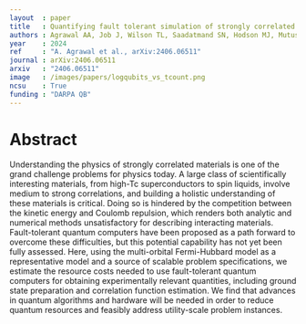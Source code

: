 ```yaml
---
layout  : paper
title   : Quantifying fault tolerant simulation of strongly correlated systems using the Fermi-Hubbard model
authors : Agrawal AA, Job J, Wilson TL, Saadatmand SN, Hodson MJ, Mutus JY, Caesura A, Johnson PD, Elenewski JE, Morrell KJ, Kemper AF
year    : 2024
ref     : "A. Agrawal et al., arXiv:2406.06511"
journal : arXiv:2406.06511
arxiv   : "2406.06511"
image   : /images/papers/logqubits_vs_tcount.png
ncsu    : True
funding : "DARPA QB"
---
```


# Abstract
Understanding the physics of strongly correlated materials is one of the grand challenge problems for physics today.   A large class of scientifically interesting materials, from high-Tc superconductors to spin liquids, involve medium to strong correlations, and building a holistic understanding of these materials is critical. Doing so is hindered by the competition between the kinetic energy and Coulomb repulsion, which renders both analytic and numerical methods unsatisfactory for describing interacting materials. Fault-tolerant quantum computers have been proposed as a path forward to overcome these difficulties, but this potential capability has not yet been fully assessed. Here, using the multi-orbital Fermi-Hubbard model as a representative model and a source of scalable problem specifications, we estimate the resource costs needed to use fault-tolerant quantum computers for obtaining experimentally relevant quantities, including ground state preparation and correlation function estimation. We find that advances in quantum algorithms and hardware will be needed in order to reduce quantum resources and feasibly address utility-scale problem instances.
